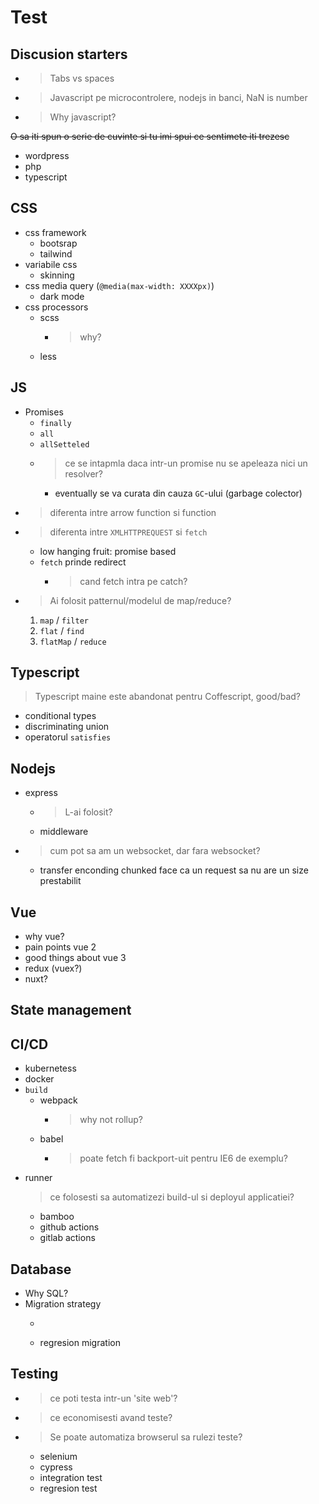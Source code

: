 # Test

## Discusion starters
* > Tabs vs spaces
* > Javascript pe microcontrolere, nodejs in banci, NaN is number
* > Why javascript?

~~O sa iti spun o serie de cuvinte si tu imi spui ce sentimete iti trezesc~~
* wordpress
* php
* typescript

## CSS

* css framework
    * bootsrap
    * tailwind
* variabile css
    * skinning
* css media query (`@media(max-width: XXXXpx)`)
    * dark mode
* css processors
    * scss
        * > why?
    * less
## JS
* Promises
    * `finally`
    * `all`
    * `allSetteled`
    * > ce se intapmla daca intr-un promise nu se apeleaza nici un resolver?
        * eventually se va curata din cauza `GC`-ului (garbage colector)
* > diferenta intre arrow function si function
* > diferenta intre `XMLHTTPREQUEST` si `fetch`
    * low hanging fruit: promise based
    * `fetch` prinde redirect
        * > cand fetch intra pe catch?
* > Ai folosit patternul/modelul de map/reduce?
    1. `map` / `filter`
    2. `flat` / `find`
    3. `flatMap` / `reduce`
## Typescript
> Typescript maine este abandonat pentru Coffescript, good/bad? 
* conditional types    
* discriminating union
* operatorul `satisfies`

## Nodejs
* express
    * > L-ai folosit?
    * middleware
* > cum pot sa am un websocket, dar fara websocket?
    * transfer enconding chunked face ca un request sa nu are un size prestabilit

## Vue
* why vue?
* pain points vue 2
* good things about vue 3
* redux (vuex?)
* nuxt?


## State management


## CI/CD
* kubernetess
* docker
* `build`
    * webpack
        * > why not rollup?
    * babel
        * > poate fetch fi backport-uit pentru IE6 de exemplu?
* runner
    > ce folosesti sa automatizezi build-ul si deployul applicatiei?
    * bamboo
    * github actions
    * gitlab actions

## Database
* Why SQL?
* Migration strategy
    * > 
    * regresion migration

## Testing
* > ce poti testa intr-un 'site web'?
* > ce economisesti avand teste?
* > Se poate automatiza browserul sa rulezi teste?
    * selenium
    * cypress
    * integration test
    * regresion test

